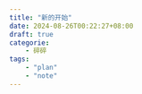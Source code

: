 ```yaml
---
title: "新的开始"
date: 2024-08-26T00:22:27+08:00
draft: true
categorie:
    - 碎碎
tags:
    - "plan"
    - "note"
---
```

